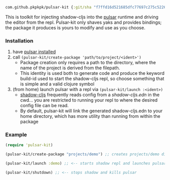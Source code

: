 ```clojure
com.github.pkpkpk/pulsar-kit {:git/sha "f7ffd16d521685dfc77697c275c5226a67d769a5"}
```

This is toolkit for injecting shadow-cljs into the [pulsar](https://github.com/pulsar-edit/pulsar) runtime and driving the editor from the repl. Pulsar-kit only shaves yaks and provides bindings; the package it produces is yours to modify and use as you choose.

### Installation
1) have [pulsar installed](https://github.com/pulsar-edit/pulsar/releases)
2) call `(pulsar-kit/create-package 'path/to/project/<ident>')`
   + Package creation only requires a path to the directory, where the name of the project is derived from the filepath.
   + This identity is used both to generate code and produce the keyword build-id used to start the shadow-cljs repl, so choose something that is simple and a valid clojure symbol
3) (from home) launch pulsar with a repl via `(pulsar-kit/launch :<ident>)`
   + [shadow-cljs](https://shadow-cljs.github.io/) frequently reads config from a *shadow-cljs.edn* in the cwd... you are restricted to running your repl to where the desired config file can be read.
   + By default, pulsar-kit will link the generated shadow-cljs.edn to your home directory, which has more utility than running from within the package

### Example

```clojure
(require 'pulsar-kit)

(pulsar-kit/create-package "projects/demo") ;; creates projects/demo directory, populates & links it to ppm

(pulsar-kit/launch :demo) ;; <-- starts shadow repl and launches pulsar with derived build-id

(pulsar-kit/shutdown) ;; <-- stops shadow and kills pulsar

```
